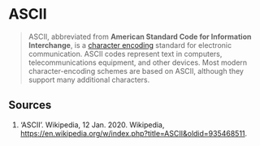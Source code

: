 # ASCII

> ASCII, abbreviated from **American Standard Code for Information Interchange**, is a [character encoding][concept-encoding] standard for electronic communication. ASCII codes represent text in computers, telecommunications equipment, and other devices. Most modern character-encoding schemes are based on ASCII, although they support many additional characters.

[concept-encoding]: ./character_encoding.md

## Sources

1. ‘ASCII’. Wikipedia, 12 Jan. 2020. Wikipedia, https://en.wikipedia.org/w/index.php?title=ASCII&oldid=935468511.
